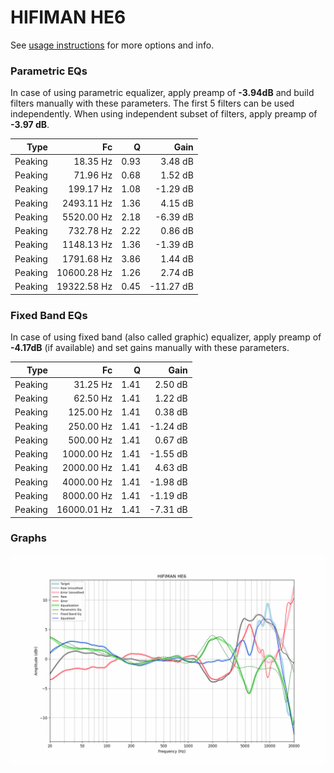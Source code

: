 # HIFIMAN HE6
See [usage instructions](https://github.com/jaakkopasanen/AutoEq#usage) for more options and info.

### Parametric EQs
In case of using parametric equalizer, apply preamp of **-3.94dB** and build filters manually
with these parameters. The first 5 filters can be used independently.
When using independent subset of filters, apply preamp of **-3.97 dB**.

| Type    | Fc          |    Q | Gain      |
|--------:|------------:|-----:|----------:|
| Peaking | 18.35 Hz    | 0.93 | 3.48 dB   |
| Peaking | 71.96 Hz    | 0.68 | 1.52 dB   |
| Peaking | 199.17 Hz   | 1.08 | -1.29 dB  |
| Peaking | 2493.11 Hz  | 1.36 | 4.15 dB   |
| Peaking | 5520.00 Hz  | 2.18 | -6.39 dB  |
| Peaking | 732.78 Hz   | 2.22 | 0.86 dB   |
| Peaking | 1148.13 Hz  | 1.36 | -1.39 dB  |
| Peaking | 1791.68 Hz  | 3.86 | 1.44 dB   |
| Peaking | 10600.28 Hz | 1.26 | 2.74 dB   |
| Peaking | 19322.58 Hz | 0.45 | -11.27 dB |

### Fixed Band EQs
In case of using fixed band (also called graphic) equalizer, apply preamp of **-4.17dB**
(if available) and set gains manually with these parameters.

| Type    | Fc          |    Q | Gain     |
|--------:|------------:|-----:|---------:|
| Peaking | 31.25 Hz    | 1.41 | 2.50 dB  |
| Peaking | 62.50 Hz    | 1.41 | 1.22 dB  |
| Peaking | 125.00 Hz   | 1.41 | 0.38 dB  |
| Peaking | 250.00 Hz   | 1.41 | -1.24 dB |
| Peaking | 500.00 Hz   | 1.41 | 0.67 dB  |
| Peaking | 1000.00 Hz  | 1.41 | -1.55 dB |
| Peaking | 2000.00 Hz  | 1.41 | 4.63 dB  |
| Peaking | 4000.00 Hz  | 1.41 | -1.98 dB |
| Peaking | 8000.00 Hz  | 1.41 | -1.19 dB |
| Peaking | 16000.01 Hz | 1.41 | -7.31 dB |

### Graphs
![](./HIFIMAN%20HE6.png)